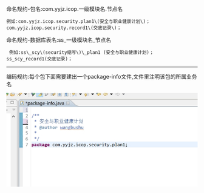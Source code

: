 命名规约-包名:com.yyjz.icop.一级模块名.节点名

```
例如:com.yyjz.icop.security.plan1\(安全与职业健康计划\)； com.yyjz.icop.security.record1\(交底记录\)；
```

命名规约-数据库表名:ss\_一级模块名\_节点名

```
 例如:ss\_scy\(security缩写\)\_plan1 (安全与职业健康计划)；ss_scy_record1(交底记录)；
```

----

编码规约:每个包下面需要建出一个package-info文件,文件里注明该包的所属业务名

![](/assets/11.png)

